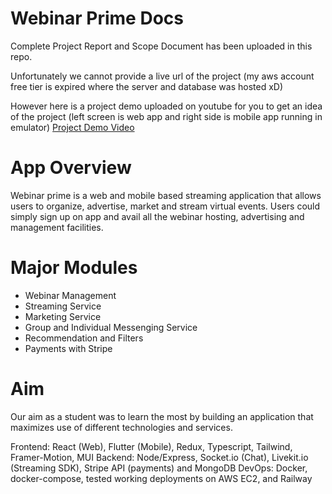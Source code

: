 # Webinar Prime Docs
Complete Project Report and Scope Document has been uploaded in this repo.

Unfortunately we cannot provide a live url of the project (my aws account free tier is expired where the server and database was hosted xD)

However here is a project demo uploaded on youtube for you to get an idea of the project (left screen is web app and right side is mobile app running in emulator)
[Project Demo Video](https://www.youtube.com/watch?v=7dyB0Kd2VtE&t=118s) 

# App Overview
Webinar prime is a web and mobile based streaming application that allows users to organize, advertise, market and stream virtual events. 
Users could simply sign up on app and avail all the webinar hosting, advertising and management facilities. 


# Major Modules
- Webinar Management
- Streaming Service
- Marketing Service
- Group and Individual Messenging Service
- Recommendation and Filters
- Payments with Stripe

# Aim
Our aim as a student was to learn the most by building an application that maximizes use of different technologies and services. 

Frontend: React (Web), Flutter (Mobile), Redux, Typescript, Tailwind, Framer-Motion, MUI
Backend: Node/Express, Socket.io (Chat), Livekit.io (Streaming SDK), Stripe API (payments) and MongoDB
DevOps: Docker, docker-compose, tested working deployments on AWS EC2, and Railway
